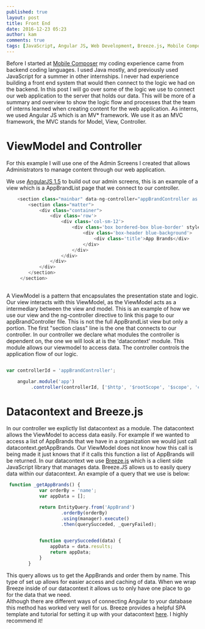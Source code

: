 ```yaml
---
published: true
layout: post
title: Front End
date: 2016-12-23 05:23
author: kam
comments: true
tags: [JavaScript, Angular JS, Web Development, Breeze.js, Mobile Composer]
---
```


Before I started at [Mobile Composer](https://www.mcomposer.com/) my coding experience came from backend coding languages. I used Java mostly, and previously used JavaScript for a summer in other internships. I never had experience building a front end system that would then connect to the logic we had on the
backend. In this post I will go over some of the logic we use to connect our web application to the server that holds our data. 
This will be more of a summary and overview to show the logic flow and processes that the team of interns learned when creating content for the web application.
As interns, we used Angular JS which is an MV* framework. We use it as an MVC framework, the MVC stands for Model, View, Controller.  

# ViewModel and Controller
For this example I will use one of the Admin Screens I created that allows Administrators to manage content through our web application. 

We use [AngularJS 1.5](https://angularjs.org/) to build out our admin screens, this is an example of a view which is a AppBrandList page that we connect to our controller. 
```JavaScript
    <section class="mainbar" data-ng-controller="appBrandController as vm">
        <section class="matter">
            <div class="container">
                <div class='row'>
                    <div class='col-sm-12'>
                        <div class='box bordered-box blue-border' style='margin-bottom:0;'>
                            <div class='box-header blue-background'>
                                <div class='title'>App Brands</div>
                            </div>
                        </div>
                    </div>
                </div>
            </div>
        </section>
     </section>
    
```
A ViewModel is a pattern that encapsulates the presentation state and logic. Our view interacts with this ViewModel, as the ViewModel acts as a intermediary between the view and model.
This is an example of how we use our view and the ng-controller directive to link this page to our appBrandController file. This is not the full AppBrandList view but only a portion. The first "section class" line is the one that connects to our controller.
In our controller we declare what modules the controller is dependent on, the one we will look at is the 'datacontext' module. This module allows our viewmodel to access data. The controller controls the application flow of our logic.
```JavaScript

var controllerId = 'appBrandController';

    angular.module('app')
         .controller(controllerId, ['$http', '$rootScope', '$scope', 'common', 'datacontext', '$location', '$route', '$routeParams', 'propsBrand', appBrandController]);


```
# Datacontext and Breeze.js
In our controller we explictly list datacontext as a module. The datacontext allows the ViewModel to access data easily. For example if we wanted to access a list of AppBrands that we have in a organization we would just call datacontext.getAppBrands. 
Our ViewModel does not know how this call is being made it just knows that if it calls this function a list of AppBrands will be returned. 
In our datacontext we use [Breeze.js](http://www.getbreezenow.com/breezejs) which is a client side JavaScript library that manages data. Breeze.JS allows us to easily query data within our datacontext. An example of a query that we use is below: 
```JavaScript
 function _getAppBrands() {
            var orderBy = 'name';
            var appData = [];

            return EntityQuery.from('AppBrand')
                    .orderBy(orderBy)
                    .using(manager).execute()
                    .then(querySucceded, _queryFailed);

           
            function querySucceded(data) {
                appData = data.results;
                return appData;
            }
        }
```

This query allows us to get the AppBrands and order them by name. This type of set up allows for easier access and caching of data. When we wrap Breeze inside of our datacontext it allows us to only have one place to go for the data that we need.  
Although there are different ways of connecting Angular to your database this method has worked very well for us. Breeze provides a helpful SPA template and tutorial for setting it up with your datacontext [here](http://www.getbreezenow.com/ng-spa-template). I highly recommend it! 